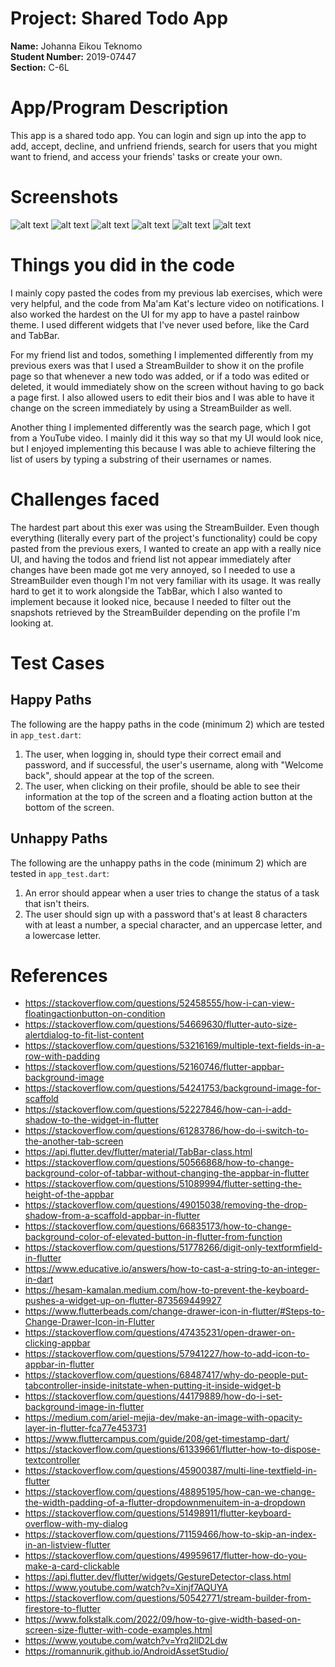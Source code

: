 # Project: Shared Todo App

**Name:** Johanna Eikou Teknomo<br>
**Student Number:** 2019-07447<br>
**Section:** C-6L

# App/Program Description

This app is a shared todo app. You can login and sign up into the app to add, accept, decline, and unfriend friends, search for users that you might want to friend, and access your friends' tasks or create your own.

# Screenshots
![alt text](images/1.jpg)
![alt text](images/2.jpg)
![alt text](images/3.jpg)
![alt text](images/4.jpg)
![alt text](images/5.jpg)
![alt text](images/6.jpg)

# Things you did in the code

I mainly copy pasted the codes from my previous lab exercises, which were very helpful, and the code from Ma'am Kat's lecture video on notifications. I also worked the hardest on the UI for my app to have a pastel rainbow theme. I used different widgets that I've never used before, like the Card and TabBar.

For my friend list and todos, something I implemented differently from my previous exers was that I used a StreamBuilder to show it on the profile page so that whenever a new todo was added, or if a todo was edited or deleted, it would immediately show on the screen without having to go back a page first. I also allowed users to edit their bios and I was able to have it change on the screen immediately by using a StreamBuilder as well.

Another thing I implemented differently was the search page, which I got from a YouTube video. I mainly did it this way so that my UI would look nice, but I enjoyed implementing this because I was able to achieve filtering the list of users by typing a substring of their usernames or names.

# Challenges faced

The hardest part about this exer was using the StreamBuilder. Even though everything (literally every part of the project's functionality) could be copy pasted from the previous exers, I wanted to create an app with a really nice UI, and having the todos and friend list not appear immediately after changes have been made got me very annoyed, so I needed to use a StreamBuilder even though I'm not very familiar with its usage. It was really hard to get it to work alongside the TabBar, which I also wanted to implement because it looked nice, because I needed to filter out the snapshots retrieved by the StreamBuilder depending on the profile I'm looking at.

# Test Cases

## Happy Paths

The following are the happy paths in the code (minimum 2) which are tested in `app_test.dart`:

1. The user, when logging in, should type their correct email and password, and if successful, the user's username, along with "Welcome back", should appear at the top of the screen.
2. The user, when clicking on their profile, should be able to see their information at the top of the screen and a floating action button at the bottom of the screen.

## Unhappy Paths

The following are the unhappy paths in the code (minimum 2) which are tested in `app_test.dart`:

1. An error should appear when a user tries to change the status of a task that isn't theirs.
2. The user should sign up with a password that's at least 8 characters with at least a number, a special character, and an uppercase letter, and a lowercase letter.

# References

- https://stackoverflow.com/questions/52458555/how-i-can-view-floatingactionbutton-on-condition
- https://stackoverflow.com/questions/54669630/flutter-auto-size-alertdialog-to-fit-list-content
- https://stackoverflow.com/questions/53216169/multiple-text-fields-in-a-row-with-padding
- https://stackoverflow.com/questions/52160746/flutter-appbar-background-image
- https://stackoverflow.com/questions/54241753/background-image-for-scaffold
- https://stackoverflow.com/questions/52227846/how-can-i-add-shadow-to-the-widget-in-flutter
- https://stackoverflow.com/questions/61283786/how-do-i-switch-to-the-another-tab-screen
- https://api.flutter.dev/flutter/material/TabBar-class.html
- https://stackoverflow.com/questions/50566868/how-to-change-background-color-of-tabbar-without-changing-the-appbar-in-flutter
- https://stackoverflow.com/questions/51089994/flutter-setting-the-height-of-the-appbar
- https://stackoverflow.com/questions/49015038/removing-the-drop-shadow-from-a-scaffold-appbar-in-flutter
- https://stackoverflow.com/questions/66835173/how-to-change-background-color-of-elevated-button-in-flutter-from-function
- https://stackoverflow.com/questions/51778266/digit-only-textformfield-in-flutter
- https://www.educative.io/answers/how-to-cast-a-string-to-an-integer-in-dart
- https://hesam-kamalan.medium.com/how-to-prevent-the-keyboard-pushes-a-widget-up-on-flutter-873569449927
- https://www.flutterbeads.com/change-drawer-icon-in-flutter/#Steps-to-Change-Drawer-Icon-in-Flutter
- https://stackoverflow.com/questions/47435231/open-drawer-on-clicking-appbar
- https://stackoverflow.com/questions/57941227/how-to-add-icon-to-appbar-in-flutter
- https://stackoverflow.com/questions/68487417/why-do-people-put-tabcontroller-inside-initstate-when-putting-it-inside-widget-b
- https://stackoverflow.com/questions/44179889/how-do-i-set-background-image-in-flutter
- https://medium.com/ariel-mejia-dev/make-an-image-with-opacity-layer-in-flutter-fca77e453731
- https://www.fluttercampus.com/guide/208/get-timestamp-dart/
- https://stackoverflow.com/questions/61339661/flutter-how-to-dispose-textcontroller
- https://stackoverflow.com/questions/45900387/multi-line-textfield-in-flutter
- https://stackoverflow.com/questions/48895195/how-can-we-change-the-width-padding-of-a-flutter-dropdownmenuitem-in-a-dropdown
- https://stackoverflow.com/questions/51498911/flutter-keyboard-overflow-with-my-dialog
- https://stackoverflow.com/questions/71159466/how-to-skip-an-index-in-an-listview-flutter
- https://stackoverflow.com/questions/49959617/flutter-how-do-you-make-a-card-clickable
- https://api.flutter.dev/flutter/widgets/GestureDetector-class.html
- https://www.youtube.com/watch?v=Xinjf7AQUYA
- https://stackoverflow.com/questions/50542771/stream-builder-from-firestore-to-flutter
- https://www.folkstalk.com/2022/09/how-to-give-width-based-on-screen-size-flutter-with-code-examples.html
- https://www.youtube.com/watch?v=Yrq2llD2Ldw
- https://romannurik.github.io/AndroidAssetStudio/
